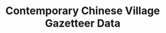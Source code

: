 ---
objectid: '37'
title: Contemporary Chinese Village Gazetteer Data
alternatetitle: 数字村庄
external_url: https://www.chinesevillagedata.library.pitt.edu/
category: Digital Humanities Tools and Data Sets
institution: University of Pittsburgh
description: Open dataset consisting of data selected Chinese village gazetteers.
  Village gazetteers record statistical data on individual villages, covering the
  years from 1949 to the present showing the history and development of Chinese villages.
layout: resource
---